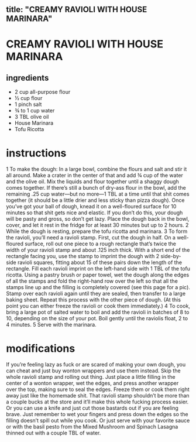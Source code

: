 	
title: "CREAMY RAVIOLI WITH HOUSE MARINARA"
---

# CREAMY RAVIOLI WITH HOUSE MARINARA

## ingredients
* 2 cup all-purpose flour
* ½ cup flour
* 1 pinch salt
* ¾ to 1 cup water
* 3 TBL olive oil
* House Marinara
* Tofu Ricotta


# instructions
1 To make the dough: In a large bowl, combine the flours and salt and stir it all around. Make
a crater in the center of that and add ¾ cup of the water and the olive oil. Mix the liquids and
flour together until a shaggy dough comes together. If there’s still a bunch of dry-ass flour in
the bowl, add the remaining .25 cup water—but no more—1 TBL at a time until that
shit comes together (it should be a little drier and less sticky than pizza dough). Once you’ve
got your ball of dough, knead it on a well-floured surface for 10 minutes so that shit gets nice
and elastic. If you don’t do this, your dough will be pasty and gross, so don’t get lazy. Place the
dough back in the bowl, cover, and let it rest in the fridge for at least 30 minutes but up to 2
hours.
2 While the dough is resting, prepare the tofu ricotta and marinara.
3 To form the ravioli, you’ll need a ravioli stamp. First, cut the dough in half. On a well-
floured surface, roll out one piece to a rough rectangle that’s twice the width of your ravioli
stamp and about .125 inch thick. With a short end of the rectangle facing you, use the stamp to
imprint the dough with 2 side-by-side ravioli squares, fitting about 15 of these pairs down the
length of the rectangle. Fill each ravioli imprint on the left-hand side with 1 TBL of the
tofu ricotta. Using a pastry brush or paper towel, wet the dough along the edges of all the
stamps and fold the right-hand row over the left so that all the stamps line up and the filling is
completely covered (see this page for a pic). Stamp over each ravioli again until they are sealed,
then transfer to a large baking sheet. Repeat this process with the other piece of dough. (At
this point you can either freeze the ravioli or cook them immediately.)
4 To cook, bring a large pot of salted water to boil and add the ravioli in batches of 8 to 10,
depending on the size of your pot. Boil gently until the raviolis float, 2 to 4 minutes.
5 Serve with the marinara.

# modifications

If you’re feeling lazy as fuck or are scared of making your own dough, you can cheat and just buy wonton
wrappers and use them instead. Skip the whole ravioli stamp and rolling out thing. Just place a little filling in the
center of a wonton wrapper, wet the edges, and press another wrapper over the top, making sure to seal the edges.
Freeze them or cook them right away just like the homemade shit.
 That ravioli stamp shouldn’t be more than a couple bucks at the store and it’ll make this whole fucking process
easier. Or you can use a knife and just cut those bastards out if you are feeling brave. Just remember to wet your
fingers and press down the edges so the filling doesn’t spill out while you cook.
 Or just serve with your favorite sauce or with the basil pesto from the Mixed Mushroom and Spinach Lasagna
thinned out with a couple TBL of water.
	
	
